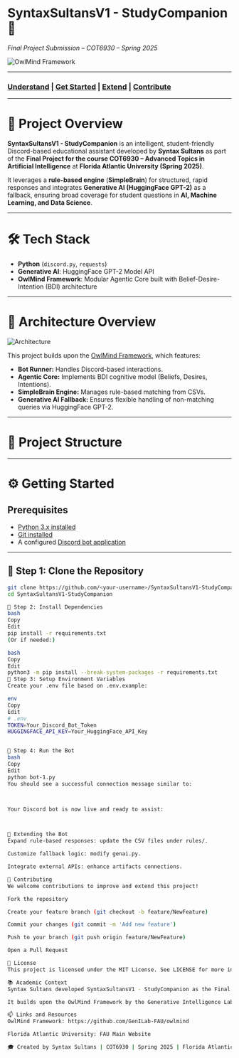 # SyntaxSultansV1 - StudyCompanion 🤖  
_Final Project Submission – COT6930 – Spring 2025_

![OwlMind Framework](docs/images/owlmind-banner.png)

---

### [Understand](#project-overview) | [Get Started](#getting-started) | [Extend](#extending-the-bot) | [Contribute](#contributing)

---

# 📖 Project Overview

**SyntaxSultansV1 - StudyCompanion** is an intelligent, student-friendly Discord-based educational assistant developed by **Syntax Sultans** as part of the **Final Project for the course COT6930 – Advanced Topics in Artificial Intelligence** at **Florida Atlantic University (Spring 2025)**.

It leverages a **rule-based engine** (**SimpleBrain**) for structured, rapid responses and integrates **Generative AI (HuggingFace GPT-2)** as a fallback, ensuring broad coverage for student questions in **AI, Machine Learning, and Data Science**.

---

# 🛠 Tech Stack

- **Python** (`discord.py`, `requests`)
- **Generative AI**: HuggingFace GPT-2 Model API
- **OwlMind Framework**: Modular Agentic Core built with Belief-Desire-Intention (BDI) architecture

---

# 📌 Architecture Overview

![Architecture](docs/images/owlmind-arch.png)

This project builds upon the [OwlMind Framework](https://github.com/GenILab-FAU/owlmind), which features:

- **Bot Runner:** Handles Discord-based interactions.
- **Agentic Core:** Implements BDI cognitive model (Beliefs, Desires, Intentions).
- **SimpleBrain Engine:** Manages rule-based matching from CSVs.
- **Generative AI Fallback:** Ensures flexible handling of non-matching queries via HuggingFace GPT-2.

---

# 📂 Project Structure


---

# ⚙️ Getting Started

## Prerequisites

- [Python 3.x installed](https://www.python.org/downloads/)
- [Git installed](https://git-scm.com/)
- A configured [Discord bot application](docs/discord.md)

---

## 🔧 Step 1: Clone the Repository

```bash
git clone https://github.com/<your-username>/SyntaxSultansV1-StudyCompanion.git
cd SyntaxSultansV1-StudyCompanion

🔧 Step 2: Install Dependencies
bash
Copy
Edit
pip install -r requirements.txt
(Or if needed:)

bash
Copy
Edit
python3 -m pip install --break-system-packages -r requirements.txt
🔧 Step 3: Setup Environment Variables
Create your .env file based on .env.example:

env
Copy
Edit
# .env
TOKEN=Your_Discord_Bot_Token
HUGGINGFACE_API_KEY=Your_HuggingFace_API_Key


🔧 Step 4: Run the Bot
bash
Copy
Edit
python bot-1.py
You should see a successful connection message similar to:



Your Discord bot is now live and ready to assist:



🧩 Extending the Bot
Expand rule-based responses: update the CSV files under rules/.

Customize fallback logic: modify genai.py.

Integrate external APIs: enhance artifacts connections.

🤝 Contributing
We welcome contributions to improve and extend this project!

Fork the repository

Create your feature branch (git checkout -b feature/NewFeature)

Commit your changes (git commit -m 'Add new feature')

Push to your branch (git push origin feature/NewFeature)

Open a Pull Request

📜 License
This project is licensed under the MIT License. See LICENSE for more information.

📚 Academic Context
Syntax Sultans developed SyntaxSultansV1 - StudyCompanion as the Final Project for COT6930 – Advanced Topics in AI at Florida Atlantic University (Spring 2025).

It builds upon the OwlMind Framework by the Generative Intelligence Lab (GenILab) at FAU to showcase practical educational applications of Generative AI and Agentic System Design.

📫 Links and Resources
OwlMind Framework: https://github.com/GenILab-FAU/owlmind

Florida Atlantic University: FAU Main Website

🎓 Created by Syntax Sultans | COT6930 | Spring 2025 | Florida Atlantic University